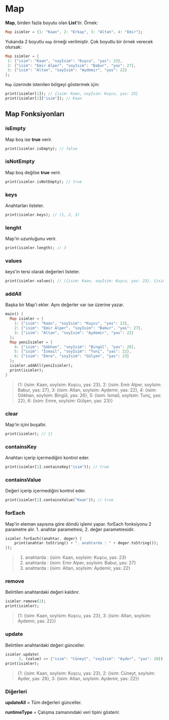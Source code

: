 # Map

**Map**, birden fazla boyutu olan **List**'tir. Örnek:

```dart
Map isimler = {1: "Kaan", 2: "Erkay", 3: "Altan", 4: "Emir"};
```

Yukarıda 2 boyutlu `map` örneği verilmiştir. Çok boyutlu bir örnek verecek olursak:

```dart
Map isimler = {
 1: {"isim": "Kaan", "soyIsim": "Kuşcu", "yas": 23},
 2: {"isim": "Emir Alper", "soyIsim": "Babur", "yas": 27},
 3: {"isim": "Altan", "soyIsim": "Aydemir", "yas": 22}
};
```

`Map` üzerinde istenilen bölgeyi göstermek için:

```dart
print(isimler[1]); // {isim: Kaan, soyIsim: Kuşcu, yas: 23}
print(isimler[1]["isim"]); // Kaan
```

## Map Fonksiyonları

### isEmpty

Map boş ise **true** verir.

```dart
print(isimler.isEmpty); // false
```

### isNotEmpty

Map boş değilse **true** verir.

```dart
print(isimler.isNotEmpty); // true
```

### keys

Anahtarları listeler.

```dart
print(isimler.keys); // (1, 2, 3)
```

### lenght

Map'in uzunluğunu verir.

```dart
print(isimler.length); // 3
```

### values

keys'in tersi olarak değerleri listeler.

```dart
print(isimler.values); // ({isim: Kaan, soyIsim: Kuşcu, yas: 23}, {isim: Emir Alper, soyIsim: Babur, yas: 27}, {isim: Altan, soyIsim: Aydemir, yas: 22})
```

### addAll

Başka bir Map'i ekler. Aynı değerler var ise üzerine yazar.

```dart
main() {
  Map isimler = {
    1: {"isim": "Kaan", "soyIsim": "Kuşcu", "yas": 23},
    2: {"isim": "Emir Alper", "soyIsim": "Babur", "yas": 27},
    3: {"isim": "Altan", "soyIsim": "Aydemir", "yas": 22}
  };
  Map yeniIsimler = {
    4: {"isim": "Gökhan", "soyIsim": "Bingül", "yas": 26},
    5: {"isim": "İsmail", "soyIsim": "Tunç", "yas": 22},
    6: {"isim": "Emre", "soyIsim": "Gülşen", "yas": 23}
  };
  isimler.addAll(yeniIsimler);
  print(isimler);
}
```

> {1: {isim: Kaan, soyIsim: Kuşcu, yas: 23}, 2: {isim: Emir Alper, soyIsim: Babur, yas: 27}, 3: {isim: Altan, soyIsim: Aydemir, yas: 22}, 4: {isim: Gökhan, soyIsim: Bingül, yas: 26}, 5: {isim: İsmail, soyIsim: Tunç, yas: 22}, 6: {isim: Emre, soyIsim: Gülşen, yas: 23}}

### clear

Map'in içini boşaltır.

```dart
print(isimler); // {}
```

### containsKey

Anahtarı içerip içermediğini kontrol eder.

```dart
print(isimler[1].containsKey("isim")); // true
```

### containsValue

Değeri içerip içermediğini kontrol eder.

```dart
print(isimler[1].containsValue("Kaan")); // true
```

### forEach

Map'in eleman sayısına göre döndü işlemi yapar. forEach fonksiyonu 2 parametre alır. 1. anahtar parametresi, 2. değer parametresidir.

```dart
isimler.forEach((anahtar, deger) {
    print(anahtar.toString() + ". anahtarda : " + deger.toString());
});
```

> 1. anahtarda : {isim: Kaan, soyIsim: Kuşcu, yas: 23}
> 2. anahtarda : {isim: Emir Alper, soyIsim: Babur, yas: 27}
> 3. anahtarda : {isim: Altan, soyIsim: Aydemir, yas: 22}

### remove

Belirtilen anahtardaki değeri kaldırır.

```dart
isimler.remove(2);
print(isimler);
```

> {1: {isim: Kaan, soyIsim: Kuşcu, yas: 23}, 3: {isim: Altan, soyIsim: Aydemir, yas: 22}}

### update

Belirtilen anahtardaki değeri günceller.

```dart
isimler.update(
      2, (value) => {"isim": "Cüneyt", "soyIsim": "Ayder", "yas": 28});
print(isimler);
```

> {1: {isim: Kaan, soyIsim: Kuşcu, yas: 23}, 2: {isim: Cüneyt, soyIsim: Ayder, yas: 28}, 3: {isim: Altan, soyIsim: Aydemir, yas: 22}}

### Diğerleri

**updateAll** = Tüm değerleri günceller.

**runtimeType** = Çalışma zamanındaki veri tipini gösterir.


